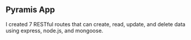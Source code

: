 ## Pyramis App

I created 7 RESTful routes that can create, read, update, and delete data using express, node.js, and mongoose.
